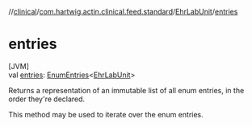 //[clinical](../../../index.md)/[com.hartwig.actin.clinical.feed.standard](../index.md)/[EhrLabUnit](index.md)/[entries](entries.md)

# entries

[JVM]\
val [entries](entries.md): [EnumEntries](https://kotlinlang.org/api/latest/jvm/stdlib/kotlin.enums/-enum-entries/index.html)&lt;[EhrLabUnit](index.md)&gt;

Returns a representation of an immutable list of all enum entries, in the order they're declared.

This method may be used to iterate over the enum entries.
